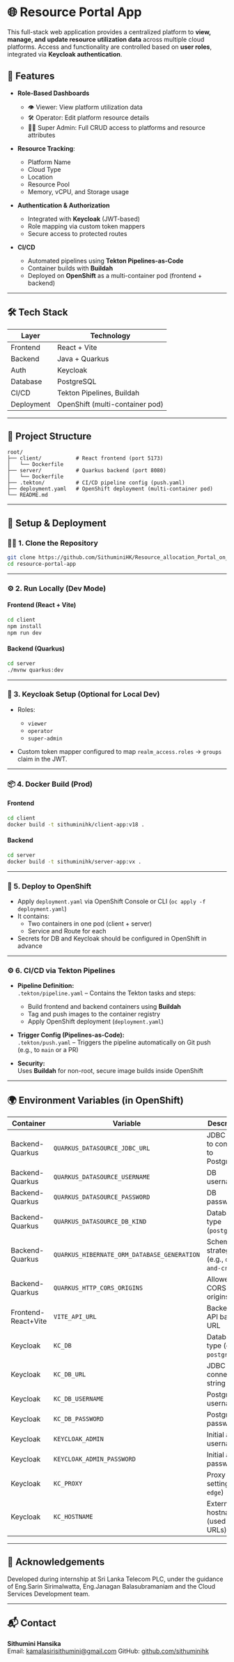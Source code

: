 # 🌐 Resource Portal App

This full-stack web application provides a centralized platform to **view, manage, and update resource utilization data** across multiple cloud platforms. Access and functionality are controlled based on **user roles**, integrated via **Keycloak authentication**.

## 📌 Features

- **Role-Based Dashboards**
  - 👁️ Viewer: View platform utilization data
  - 🛠️ Operator: Edit platform resource details
  - 🧑‍💼 Super Admin: Full CRUD access to platforms and resource attributes

- **Resource Tracking**:
  - Platform Name
  - Cloud Type
  - Location
  - Resource Pool
  - Memory, vCPU, and Storage usage

- **Authentication & Authorization**
  - Integrated with **Keycloak** (JWT-based)
  - Role mapping via custom token mappers
  - Secure access to protected routes

- **CI/CD**
  - Automated pipelines using **Tekton Pipelines-as-Code**
  - Container builds with **Buildah**
  - Deployed on **OpenShift** as a multi-container pod (frontend + backend)

---

## 🛠️ Tech Stack

| Layer       | Technology                      |
|-------------|----------------------------------|
| Frontend    | React + Vite                    |
| Backend     | Java + Quarkus                  |
| Auth        | Keycloak                        |
| Database    | PostgreSQL                      |
| CI/CD       | Tekton Pipelines, Buildah       |
| Deployment  | OpenShift (multi-container pod) |

---

## 📂 Project Structure

```
root/
├── client/           # React frontend (port 5173)
│   └── Dockerfile
├── server/           # Quarkus backend (port 8080)
│   └── Dockerfile
├── .tekton/          # CI/CD pipeline config (push.yaml)
├── deployment.yaml   # OpenShift deployment (multi-container pod)
└── README.md
```

---

## 🚀 Setup & Deployment

### 🧑‍💻 1. Clone the Repository

```bash
git clone https://github.com/SithuminiHK/Resource_allocation_Portal_on_OpenShift.git
cd resource-portal-app
```

---

### ⚙️ 2. Run Locally (Dev Mode)

#### Frontend (React + Vite)

```bash
cd client
npm install
npm run dev
```

#### Backend (Quarkus)

```bash
cd server
./mvnw quarkus:dev
```

---

### 🔐 3. Keycloak Setup (Optional for Local Dev)

- Roles:
  - `viewer`
  - `operator`
  - `super-admin`

- Custom token mapper configured to map `realm_access.roles` → `groups` claim in the JWT.

---

### 📦 4. Docker Build (Prod)

#### Frontend

```bash
cd client
docker build -t sithuminihk/client-app:v18 .
```

#### Backend

```bash
cd server
docker build -t sithuminihk/server-app:vx .
```

---

### 🚢 5. Deploy to OpenShift

- Apply `deployment.yaml` via OpenShift Console or CLI (`oc apply -f deployment.yaml`)
- It contains:
  - Two containers in one pod (client + server)
  - Service and Route for each
- Secrets for DB and Keycloak should be configured in OpenShift in advance

---
### ⚙️ 6. CI/CD via Tekton Pipelines

- **Pipeline Definition:**  
  `.tekton/pipeline.yaml` – Contains the Tekton tasks and steps:
  - Build frontend and backend containers using **Buildah**
  - Tag and push images to the container registry
  - Apply OpenShift deployment (`deployment.yaml`)

- **Trigger Config (Pipelines-as-Code):**  
  `.tekton/push.yaml` – Triggers the pipeline automatically on Git push (e.g., to `main` or a PR)

- **Security:**  
  Uses **Buildah** for non-root, secure image builds inside OpenShift

---

## 🌍 Environment Variables (in OpenShift)

| Container   | Variable             		 	     | Description                      |
|-----------|------------------------------ |----------------------------------|
| Backend-Quarkus| `QUARKUS_DATASOURCE_JDBC_URL`               | JDBC URL to connect to PostgreSQL             |
| Backend-Quarkus| `QUARKUS_DATASOURCE_USERNAME`               | DB username                                   |
| Backend-Quarkus| `QUARKUS_DATASOURCE_PASSWORD`               | DB password                                   |
| Backend-Quarkus| `QUARKUS_DATASOURCE_DB_KIND`                | Database type (`postgresql`)                  |
| Backend-Quarkus| `QUARKUS_HIBERNATE_ORM_DATABASE_GENERATION` | Schema gen strategy (e.g., `drop-and-create`) |
| Backend-Quarkus| `QUARKUS_HTTP_CORS_ORIGINS`                 | Allowed CORS origins                          |
|Frontend-React+Vite| `VITE_API_URL` | Backend API base URL |
| Keycloak| `KC_DB`                   | Database type (e.g., `postgres`)  |
| Keycloak| `KC_DB_URL`               | JDBC connection string            |
| Keycloak| `KC_DB_USERNAME`          | PostgreSQL username               |
| Keycloak| `KC_DB_PASSWORD`          | PostgreSQL password               |
| Keycloak| `KEYCLOAK_ADMIN`          | Initial admin username            |
| Keycloak| `KEYCLOAK_ADMIN_PASSWORD` | Initial admin password            |
| Keycloak| `KC_PROXY`                | Proxy setting (e.g., `edge`)      |
| Keycloak| `KC_HOSTNAME`             | External hostname (used for URLs) |

---
## 🙌 Acknowledgements

Developed during internship at Sri Lanka Telecom PLC, under the guidance of Eng.Sarin Sirimalwatta, Eng.Janagan Balasubramaniam and the Cloud Services Development team.

---

## 📬 Contact

**Sithumini Hansika**  
Email: kamalasirisithumini@gmail.com
GitHub: [github.com/sithuminihk](https://github.com/sithuminihk)

